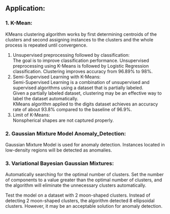 ## Application:

### 1. K-Mean:
KMeans clustering algorithm works by first determining centroids of the clusters and second assigning instances to the clusters and the whole process is repeated until convergence.
   1. Unsupervised preprocessing followed by classification:  
   The goal is to improve classification performance. Unsupervised preprocessing using K-Means is followed by Logistic Regression classification. Clustering improves accuracy from 96.89% to 98%.
   2. Semi-Supervised Learning with K-Means:     
   Semi-Supervised Learning is a combination of unsupervised and supervised algorithms using a dataset that is partially labeled.  
   Given a partially labeled dataset, clustering may be an effective way to label the dataset automatically.  
   KMeans algorithm applied to the digits dataset achieves an accuracy rate of about 93.8% compared to the baseline of 96.9%.
   3. Limit of K-Means:  
   Nonspherical shapes are not captured properly.

### 2. Gaussian Mixture Model Anomaly_Detection:
Gaussian Mixture Model is used for anomaly detection. 
Instances located in low-density regions will be detected as anomalies.

### 3. Variational Bayesian Gaussian Mixtures:
Automatically searching for the optimal number of clusters.
Set the number of components to a value greater than the optimal number of clusters, 
and the algorithm will eliminate the unnecessary clusters automatically.

Test the model on a dataset with 2 moon-shaped clusters.
Instead of detecting 2 moon-shaped clusters, the algorithm detected 8 ellipsoidal clusters. 
However, it may be an acceptable solution for anomaly detection.